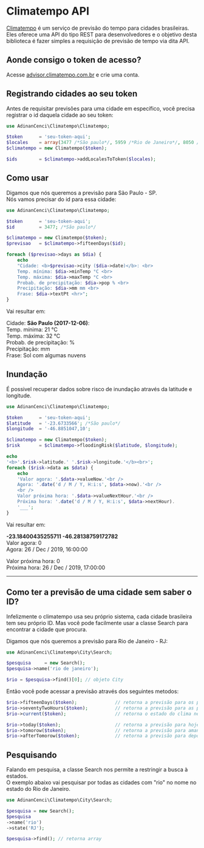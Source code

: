 
# Climatempo API
[Climatempo](http://www.climatempo.com.br) é um serviço de previsão do tempo para cidades brasileiras.
Eles oferece uma API do tipo REST para desenvolvedores e o objetivo desta biblioteca é fazer simples a requisição de previsão de tempo via dita API.

## Aonde consigo o token de acesso?
Acesse [advisor.climatempo.com.br](http://advisor.climatempo.com.br) e crie uma conta.

## Registrando cidades ao seu token
Antes de requisitar previsões para uma cidade em específico, você precisa registrar o id daquela cidade ao seu token:

```php
use AdinanCenci\Climatempo\Climatempo;

$token      = 'seu-token-aqui';
$locales 	= array(3477 /*São paulo*/, 5959 /*Rio de Janeiro*/, 8050 /*Fortaleza*/);
$climatempo = new Climatempo($token);

$ids 		= $climatempo->addLocalesToToken($locales);
```



## Como usar
Digamos que nós queremos a previsão para São Paulo - SP.  
Nós vamos precisar do id para essa cidade:

```php
use AdinanCenci\Climatempo\Climatempo;

$token      = 'seu-token-aqui';
$id         = 3477; /*São paulo*/

$climatempo = new Climatempo($token);
$previsao   = $climatempo->fifteenDays($id);

foreach ($previsao->days as $dia) {
    echo 
    "Cidade: <b>$previsao->city ($dia->date)</b>: <br>
    Temp. mínima: $dia->minTemp °C <br>
    Temp. máxima: $dia->maxTemp °C <br>
    Probab. de precipitação: $dia->pop % <br>
    Precipitação: $dia->mm mm <br>
    Frase: $dia->textPt <hr>";
}
```

Vai resultar em: 

Cidade: **São Paulo (2017-12-06)**:  
Temp. mínima: 21 °C  
Temp. máxima: 32 °C  
Probab. de precipitação: %  
Precipitação: mm  
Frase: Sol com algumas nuvens  

## Inundação
É possivel recuperar dados sobre risco de inundação através da latitude e longitude.

```php
use AdinanCenci\Climatempo\Climatempo;

$token      = 'seu-token-aqui';
$latitude   = '-23.6733566'; /*São paulo*/
$longitude  = '-46.8851047,10'; 

$climatempo = new Climatempo($token);
$risk 		= $climatempo->floodingRisk($latitude, $longitude);

echo 
'<b>'.$risk->latitude.' '.$risk->longitude.'</b><br>';
foreach ($risk->data as $data) {
    echo 
    'Valor agora: '.$data->valueNow.'<br />
    Agora: '.date('d / M / Y, H:i:s', $data->now).'<br />
	<br />
    Valor próxima hora: '.$data->valueNextHour.'<br />
    Próxima hora: '.date('d / M / Y, H:i:s', $data->nextHour).
    '___';
}
```

Vai resultar em: 

**-23.18400435255711 -46.28138759172782**  
Valor agora: 0  
Agora: 26 / Dec / 2019, 16:00:00  

Valor próxima hora: 0  
Próxima hora: 26 / Dec / 2019, 17:00:00  
___



## Como ter a previsão de uma cidade sem saber o ID?
Infelizmente o climatempo usa seu próprio sistema, cada cidade brasileira tem seu próprio ID.
Mas você pode facilmente usar a classe Search para encontrar a cidade que procura.

Digamos que nós queremos a previsão para Rio de Janeiro - RJ:

```php
use AdinanCenci\Climatempo\City\Search;

$pesquisa     = new Search();
$pesquisa->name('rio de janeiro');

$rio = $pesquisa->find()[0]; // objeto City
```

Então você pode acessar a previsão através dos seguintes metodos:

```php
$rio->fifteenDays($token);              // retorna a previsão para os próximos 15 dias
$rio->seventyTwoHours($token);          // retorna a previsão para as próximas 72 horas
$rio->current($token);                  // retorna o estado do clima neste instante 

$rio->today($token);                    // retorna a previsão para hoje
$rio->tomorow($token);                  // retorna a previsão para amanhã
$rio->afterTomorow($token);             // retorna a previsão para depois de amanhã
```



## Pesquisando
Falando em pesquisa, a classe Search nos permite a restringir a busca à estados.  
O exemplo abaixo vai pesquisar por todas as cidades com "rio" no nome no estado do Rio de Janeiro.

```php
use AdinanCenci\Climatempo\City\Search;

$pesquisa = new Search();
$pesquisa
->name('rio')
->state('RJ');

$pesquisa->find(); // retorna array
```
